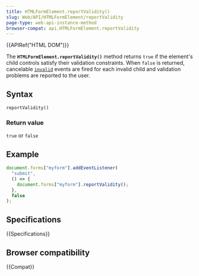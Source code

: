 ```yaml
---
title: HTMLFormElement.reportValidity()
slug: Web/API/HTMLFormElement/reportValidity
page-type: web-api-instance-method
browser-compat: api.HTMLFormElement.reportValidity
---
```


{{APIRef("HTML DOM")}}

The **`HTMLFormElement.reportValidity()`** method returns
`true` if the element's child controls satisfy their validation constraints.
When `false` is returned, cancelable
[`invalid`](/en-US/docs/Web/API/HTMLInputElement/invalid_event) events are fired for
each invalid child and validation problems are reported to the user.

## Syntax

```js-nolint
reportValidity()
```

### Return value

`true` or `false`

## Example

```js
document.forms["myform"].addEventListener(
  "submit",
  () => {
    document.forms["myform"].reportValidity();
  },
  false
);
```

## Specifications

{{Specifications}}

## Browser compatibility

{{Compat}}
